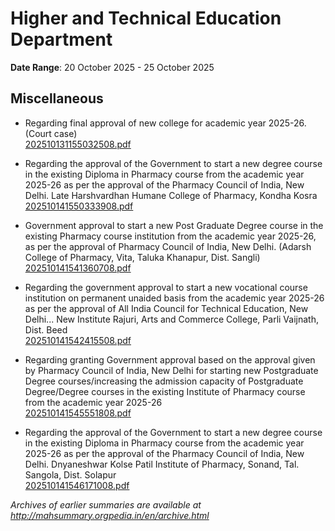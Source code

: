 # Higher and Technical Education Department

**Date Range**: 20 October 2025 - 25 October 2025


## Miscellaneous
- Regarding final approval of new college for academic year 2025-26. (Court case)\
  [202510131155032508.pdf](https://gr.maharashtra.gov.in/Site/Upload/Government%20Resolutions/English/202510131155032508.pdf)

- Regarding the approval of the Government to start a new degree course in the existing Diploma in Pharmacy course from the academic year 2025-26 as per the approval of the Pharmacy Council of India, New Delhi. Late Harshvardhan Humane College of Pharmacy, Kondha Kosra\
  [202510141550333908.pdf](https://gr.maharashtra.gov.in/Site/Upload/Government%20Resolutions/English/202510141550333908.pdf)

- Government approval to start a new Post Graduate Degree course in the existing Pharmacy course institution from the academic year 2025-26, as per the approval of Pharmacy Council of India, New Delhi. (Adarsh College of Pharmacy, Vita, Taluka Khanapur, Dist. Sangli)\
  [202510141541360708.pdf](https://gr.maharashtra.gov.in/Site/Upload/Government%20Resolutions/English/202510141541360708.pdf)

- Regarding the government approval to start a new vocational course institution on permanent unaided basis from the academic year 2025-26 as per the approval of All India Council for Technical Education, New Delhi... New Institute Rajuri, Arts and Commerce College, Parli Vaijnath, Dist. Beed\
  [202510141542415508.pdf](https://gr.maharashtra.gov.in/Site/Upload/Government%20Resolutions/English/202510141542415508.pdf)

- Regarding granting Government approval based on the approval given by Pharmacy Council of India, New Delhi for starting new Postgraduate Degree courses/increasing the admission capacity of Postgraduate Degree/Degree courses in the existing Institute of Pharmacy course from the academic year 2025-26\
  [202510141545551808.pdf](https://gr.maharashtra.gov.in/Site/Upload/Government%20Resolutions/English/202510141545551808.pdf)

- Regarding the approval of the Government to start a new degree course in the existing Diploma in Pharmacy course from the academic year 2025-26 as per the approval of the Pharmacy Council of India, New Delhi. Dnyaneshwar Kolse Patil Institute of Pharmacy, Sonand, Tal. Sangola, Dist. Solapur\
  [202510141546171008.pdf](https://gr.maharashtra.gov.in/Site/Upload/Government%20Resolutions/English/202510141546171008.pdf)


*Archives of earlier summaries are available at http://mahsummary.orgpedia.in/en/archive.html*